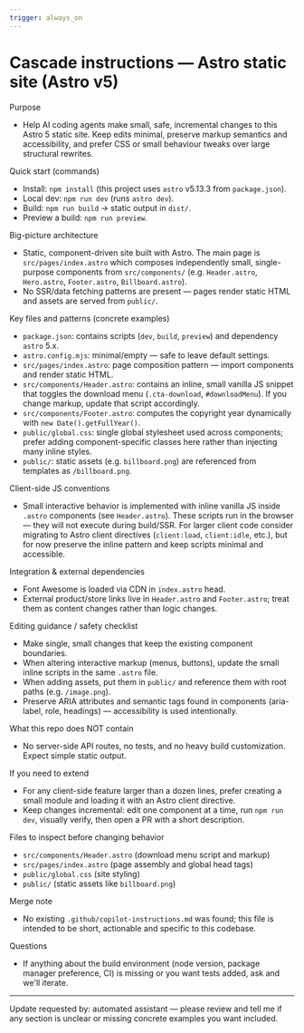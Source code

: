 ```yaml
---
trigger: always_on
---
```


# Cascade instructions — Astro static site (Astro v5)

Purpose
- Help AI coding agents make small, safe, incremental changes to this Astro 5 static site. Keep edits minimal, preserve markup semantics and accessibility, and prefer CSS or small behaviour tweaks over large structural rewrites.

Quick start (commands)
- Install: `npm install` (this project uses `astro` v5.13.3 from `package.json`).
- Local dev: `npm run dev` (runs `astro dev`).
- Build: `npm run build` → static output in `dist/`.
- Preview a build: `npm run preview`.

Big-picture architecture
- Static, component-driven site built with Astro. The main page is `src/pages/index.astro` which composes independently small, single-purpose components from `src/components/` (e.g. `Header.astro`, `Hero.astro`, `Footer.astro`, `Billboard.astro`).
- No SSR/data fetching patterns are present — pages render static HTML and assets are served from `public/`.

Key files and patterns (concrete examples)
- `package.json`: contains scripts (`dev`, `build`, `preview`) and dependency `astro` 5.x.
- `astro.config.mjs`: minimal/empty — safe to leave default settings.
- `src/pages/index.astro`: page composition pattern — import components and render static HTML.
- `src/components/Header.astro`: contains an inline, small vanilla JS snippet that toggles the download menu (`.cta-download`, `#downloadMenu`). If you change markup, update that script accordingly.
- `src/components/Footer.astro`: computes the copyright year dynamically with `new Date().getFullYear()`.
- `public/global.css`: single global stylesheet used across components; prefer adding component-specific classes here rather than injecting many inline styles.
- `public/`: static assets (e.g. `billboard.png`) are referenced from templates as `/billboard.png`.

Client-side JS conventions
- Small interactive behavior is implemented with inline vanilla JS inside `.astro` components (see `Header.astro`). These scripts run in the browser — they will not execute during build/SSR. For larger client code consider migrating to Astro client directives (`client:load`, `client:idle`, etc.), but for now preserve the inline pattern and keep scripts minimal and accessible.

Integration & external dependencies
- Font Awesome is loaded via CDN in `index.astro` head.
- External product/store links live in `Header.astro` and `Footer.astro`; treat them as content changes rather than logic changes.

Editing guidance / safety checklist
- Make single, small changes that keep the existing component boundaries.
- When altering interactive markup (menus, buttons), update the small inline scripts in the same `.astro` file.
- When adding assets, put them in `public/` and reference them with root paths (e.g. `/image.png`).
- Preserve ARIA attributes and semantic tags found in components (aria-label, role, headings) — accessibility is used intentionally.

What this repo does NOT contain
- No server-side API routes, no tests, and no heavy build customization. Expect simple static output.

If you need to extend
- For any client-side feature larger than a dozen lines, prefer creating a small module and loading it with an Astro client directive.
- Keep changes incremental: edit one component at a time, run `npm run dev`, visually verify, then open a PR with a short description.

Files to inspect before changing behavior
- `src/components/Header.astro` (download menu script and markup)
- `src/pages/index.astro` (page assembly and global head tags)
- `public/global.css` (site styling)
- `public/` (static assets like `billboard.png`)

Merge note
- No existing `.github/copilot-instructions.md` was found; this file is intended to be short, actionable and specific to this codebase.

Questions
- If anything about the build environment (node version, package manager preference, CI) is missing or you want tests added, ask and we'll iterate.

---
Update requested by: automated assistant — please review and tell me if any section is unclear or missing concrete examples you want included.
